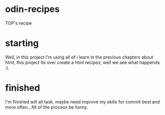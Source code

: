 # odin-recipes
TOP's recipe
# starting
Well, in this project I'm using all of i learn in the previous chapters about html, this project its over create a html recipes; well we see what happends :).
# finished
I'm finished will all task, maybe need improve my skills for commit best and more often., All of the process be funny.